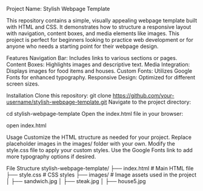 Project Name: Stylish Webpage Template

This repository contains a simple, visually appealing webpage template built with HTML and CSS. It demonstrates how to structure a responsive layout with navigation, content boxes, and media elements like images. This project is perfect for beginners looking to practice web development or for anyone who needs a starting point for their webpage design.

Features
Navigation Bar: Includes links to various sections or pages.
Content Boxes: Highlights images and descriptive text.
Media Integration: Displays images for food items and houses.
Custom Fonts: Utilizes Google Fonts for enhanced typography.
Responsive Design: Optimized for different screen sizes.

Installation
Clone this repository:
git clone https://github.com/your-username/stylish-webpage-template.git
Navigate to the project directory:

cd stylish-webpage-template
Open the index.html file in your browser:

open index.html

Usage
Customize the HTML structure as needed for your project.
Replace placeholder images in the images/ folder with your own.
Modify the style.css file to apply your custom styles.
Use the Google Fonts link to add more typography options if desired.

File Structure
stylish-webpage-template/
├── index.html       # Main HTML file
├── style.css        # CSS styles
├── images/          # Image assets used in the project
│   ├── sandwich.jpg
│   ├── steak.jpg
│   ├── house5.jpg


